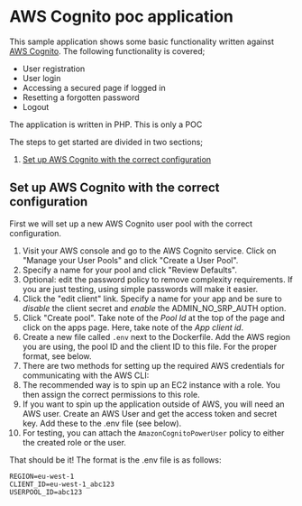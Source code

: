 # AWS Cognito poc application
This sample application shows some basic functionality written against [AWS Cognito](https://aws.amazon.com/cognito). The following functionality is covered;

* User registration
* User login
* Accessing a secured page if logged in
* Resetting a forgotten password
* Logout

The application is written in PHP. This is only a POC 

The steps to get started are divided in two sections;

1. [Set up AWS Cognito with the correct configuration](#set-up-aws-cognito-with-the-correct-configuration)

## Set up AWS Cognito with the correct configuration
First we will set up a new AWS Cognito user pool with the correct configuration.

1. Visit your AWS console and go to the AWS Cognito service. Click on "Manage your User Pools" and click "Create a User Pool".
2. Specify a name for your pool and click "Review Defaults".
3. Optional: edit the password policy to remove complexity requirements. If you are just testing, using simple passwords will make it easier.
4. Click the "edit client" link. Specify a name for your app and be sure to *disable* the client secret and *enable* the ADMIN_NO_SRP_AUTH option.
5. Click "Create pool". Take note of the *Pool Id* at the top of the page and click on the apps page. Here, take note of the *App client id*.
6. Create a new file called `.env` next to the Dockerfile. Add the AWS region you are using, the pool ID and the client ID to this file. For the proper format, see below.
7. There are two methods for setting up the required AWS credentials for communicating with the AWS CLI:
1. The recommended way is to spin up an EC2 instance with a role. You then assign the correct permissions to this role.
2. If you want to spin up the application outside of AWS, you will need an AWS user. Create an AWS User and get the access token and secret key. Add these to the .env file (see below).
8. For testing, you can attach the `AmazonCognitoPowerUser` policy to either the created role or the user.

That should be it! The format is the .env file is as follows:

```
REGION=eu-west-1
CLIENT_ID=eu-west-1_abc123
USERPOOL_ID=abc123